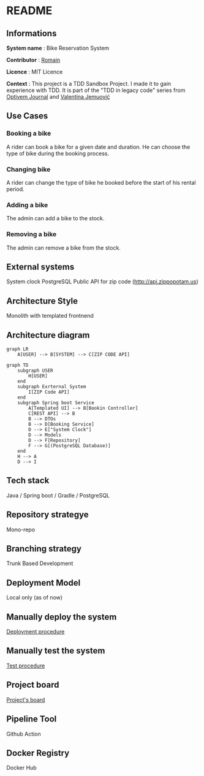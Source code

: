 # README

## Informations

**System name** : Bike Reservation System

**Contributor** : [Romain](https://github.com/RomainChamb)

**Licence** : MIT Licence

**Context** : This project is a TDD Sandbox Project. I made it to gain experience with TDD. It is part of the "TDD in legacy code" series
from [Optivem Journal](https://journal.optivem.com/) and [Valentina Jemuović](https://www.linkedin.com/in/valentinajemuovic/)


## Use Cases

### Booking a bike
A rider can book a bike for a given date and duration. He can choose the type of bike during the booking process.

### Changing bike
A rider can change the type of bike he booked before the start of his rental period.

### Adding a bike
The admin can add a bike to the stock.

### Removing a bike
The admin can remove a bike from the stock.

## External systems
System clock
PostgreSQL
Public API for zip code (http://api.zippopotam.us)

## Architecture Style
Monolith with templated frontnend

## Architecture diagram
```mermaid
graph LR
    A[USER] --> B[SYSTEM] --> C[ZIP CODE API]
```
```mermaid
graph TD
    subgraph USER
        H[USER]
    end
    subgraph Exrternal System
        I[ZIP Code API]
    end
    subgraph Spring boot Service
        A[Templated UI] --> B[Bookin Controller]
        C[REST API] --> B
        B --> DTOs
        B --> D[Booking Service]
        D --> E["System Clock"]
        D --> Models
        D --> F[Repository]
        F --> G[(PostgreSQL Database)]
    end
    H --> A
    D --> I
```

## Tech stack
Java / Spring boot / Gradle / PostgreSQL

## Repository strategye
Mono-repo

## Branching strategy
Trunk Based Development

## Deployment Model
Local only (as of now)

## Manually deploy the system
[Deployment procedure](./documentation/DEPLOYMENT)

## Manually test the system
[Test procedure](./documentation/TEST_PROCEDURE.md)

## Project board
[Project's board](https://github.com/users/RomainChamb/projects/4/views/1)

## Pipeline Tool
Github Action

## Docker Registry
Docker Hub



